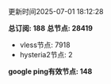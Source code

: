 更新时间2025-07-01 18:12:28

**总订阅: 188**
**总节点: 28419**
- vless节点: 7918
- hysteria2节点: 2

**google ping有效节点: 148**

